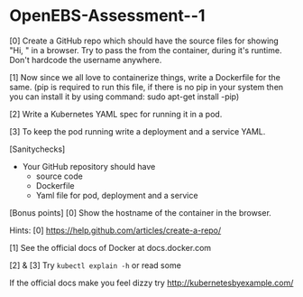 # OpenEBS-Assessment--1
[0] Create a GitHub repo which should have the source files for showing "Hi, <username>" in a browser.
Try to pass the <username> from the container, during it's runtime. Don't hardcode the username anywhere.
  
[1] Now since we all love to containerize things, write a Dockerfile for the same. (pip is required to run this file, if there is no pip in your system then you can install it by using command: sudo apt-get install -pip)

[2] Write a Kubernetes YAML spec for running it in a pod.

[3] To keep the pod running write a deployment and a service YAML.

[Sanitychecks]
- Your GitHub repository should have
  - source code
  - Dockerfile
  - Yaml file for pod, deployment and a service

[Bonus points] 
[0] Show the hostname of the container in the browser.

Hints:
[0] https://help.github.com/articles/create-a-repo/

[1] See the official docs of Docker at docs.docker.com

[2] & [3] Try `kubectl explain -h` or read some 

If the official docs make you feel dizzy try http://kubernetesbyexample.com/
